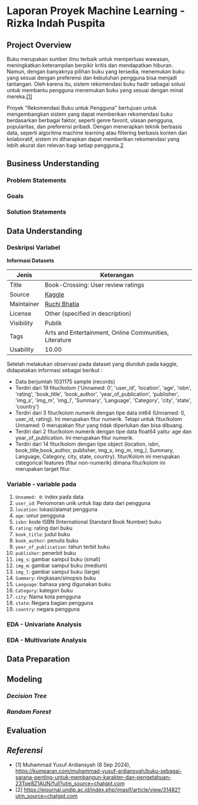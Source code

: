 # Laporan Proyek Machine Learning - Rizka Indah Puspita

## Project Overview
Buku merupakan sumber ilmu terbaik untuk memperluas wawasan, meningkatkan keterampilan berpikir kritis dan mendapatkan hiburan. Namun, dengan banyaknya pilihan buku yang tersedia, menemukan buku yang sesuai dengan preferensi dan kebutuhan pengguna bisa menjadi tantangan. Oleh karena itu, sistem rekomendasi buku hadir sebagai solusi untuk membantu pengguna menemukan buku yang sesuai dengan minat mereka.[[1]](https://kumparan.com/muhammad-yusuf-ardiansyah/buku-sebagai-sarana-penting-untuk-membangun-karakter-dan-pengetahuan-23Tqe8Z1AUN/full?utm_source=chatgpt.com)

Proyek "Rekomendasi Buku untuk Pengguna" bertujuan untuk mengembangkan sistem yang dapat memberikan rekomendasi buku berdasarkan berbagai faktor, seperti genre favorit, ulasan pengguna, popularitas, dan preferensi pribadi. Dengan menerapkan teknik berbasis data, seperti algoritma machine learning atau filtering berbasis konten dan kolaboratif, sistem ini diharapkan dapat memberikan rekomendasi yang lebih akurat dan relevan bagi setiap pengguna.[2](https://ejournal.undip.ac.id/index.php/jmasif/article/view/31482?utm_source=chatgpt.com)


## Business Understanding


### Problem Statements


### Goals


### Solution Statements


## Data Understanding

### Deskripsi Variabel
**Informasi Datasets**

| Jenis | Keterangan |
| ------ | ------ |
| Title | Book-Crossing: User review ratings |
| Source | [Kaggle](https://www.kaggle.com/datasets/ruchi798/bookcrossing-dataset/data) |
| Maintainer | [Ruchi Bhatia ](https://www.kaggle.com/ruchi798)|
| License | Other (specified in description) |
| Visibility | Publik |
| Tags | Arts and Entertainment, Online Communities, Literature  |
| Usability | 10.00 |

Setelah melakukan observasi pada dataset yang diunduh pada kaggle, didapatakan informasi sebagai berikut :

- Data berjumlah 1031175 sample (records)
- Terdiri dari 19 fitur/kolom ('Unnamed: 0', 'user_id', 'location', 'age', 'isbn', 'rating', 'book_title', 'book_author', 'year_of_publication', 'publisher', 'img_s', 'img_m', 'img_l', 'Summary', 'Language', 'Category', 'city', 'state', 'country')
- Terdiri dari 3 fitur/kolom numerik dengan tipe data int64 (Unnamed: 0, user_id, rating). Ini merupakan fitur numerik. Tetapi untuk fitur/kolom Unnamed: 0 merupakan fitur yang tidak diperlukan dan bisa dibuang.
- Terdiri dari 2 fitur/kolom numerik dengan tipe data float64 yaitu: age dan year_of_publication. Ini merupakan fitur numerik.
- Terdiri dari 14 fitur/kolom dengan tipe object (location, isbn, book_title,book_author, publisher, img_s, img_m, img_l, Summary, Language, Category, city, state, country). fitur/Kolom ini merupakan categorical features (fitur non-numerik) dimana fitur/kolom ini merupakan target fitur.


### Variable - variable pada 
1. `Unnamed: 0`: index pada data
2. `user_id`: Penomoran unik untuk tiap data dari pengguna
3. `location`: lokasi/alamat pengguna
4. `age`: umur pengguna
5. `isbn`: kode ISBN (International Standard Book Number) buku
6. `rating`: rating dari buku
7. `book_title`: judul buku
8. `book_author`: penulis buku
9. `year_of_publication`: tahun terbit buku
10. `publisher`: penerbit buku
11. `img_s`: gambar sampul buku (small)
12. `img_m`: gambar sampul buku (medium)
13. `img_l`: gambar sampul buku (large)
14. `Summary`: ringkasan/sinopsis buku
15. `Language`: bahasa yang digunakan buku
16. `Category`: kategori buku
17. `city`: Nama kota pengguna
18. `state`: Negara bagian pengguna
19. `country`: negara pengguna


### EDA - Univariate Analysis


### EDA - Multivariate Analysis


## Data Preparation


## Modeling
### _Decision Tree_ 

### _Random Forest_ 


## Evaluation


## _Referensi_
- [1] Muhammad Yusuf Ardiansyah (8 Sep 2024), https://kumparan.com/muhammad-yusuf-ardiansyah/buku-sebagai-sarana-penting-untuk-membangun-karakter-dan-pengetahuan-23Tqe8Z1AUN/full?utm_source=chatgpt.com
- [2] https://ejournal.undip.ac.id/index.php/jmasif/article/view/31482?utm_source=chatgpt.com